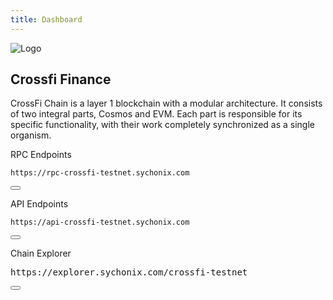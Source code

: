 ```yaml
---
title: Dashboard
---
```


<!-- Overview Section -->
<div class="dashboard-overview p-6 bg-gray-900 rounded-lg mb-2"> <!-- Changed mb-6 to mb-2 -->
  <div class="flex flex-col items-center">
    <!-- Update the image source path and add Tailwind classes for resizing and rounding -->
    <img src="/img/crossfi.jpg" alt="Logo" class="dashboard-logo mb-2 w-24 h-24 rounded-full" />
    <h2 class="text-xl font-bold text-white mb-1">Crossfi Finance</h2>
    <p class="text-left text-sm	 text-gray-300 mb-1"> <!-- Changed mb-2 to mb-1 -->
CrossFi Chain is a layer 1 blockchain with a modular architecture. It consists of two integral parts, Cosmos and EVM. Each part is responsible for its specific functionality, with their work completely synchronized as a single organism.
    </p>
  </div>
</div>

<label class="block mt-1 mb-1">RPC Endpoints</label> <!-- Added mt-1 mb-1 to adjust spacing -->
<div class="code-block-wrapper">
  <pre><code>https://rpc-crossfi-testnet.sychonix.com</code></pre>
  <button class="copy-btn"><i class="fas fa-copy"></i></button>
</div>


  <label>API Endpoints</label>
  <div class="code-block-wrapper">
  <pre><code>https://api-crossfi-testnet.sychonix.com</code></pre>
  <button class="copy-btn"><i class="fas fa-copy"></i></button>
</div>

  <label>Chain Explorer</label>
  <div class="code-block-wrapper">
  <pre><code></code>https://explorer.sychonix.com/crossfi-testnet</pre>
  <button class="copy-btn"><i class="fas fa-copy"></i></button>
</div>


